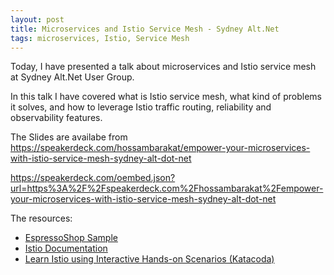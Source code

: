 ```yaml
---
layout: post
title: Microservices and Istio Service Mesh - Sydney Alt.Net
tags: microservices, Istio, Service Mesh
---
```


Today, I have presented a talk about microservices and Istio service mesh at Sydney Alt.Net User Group.

In this talk I have covered what is Istio service mesh, what kind of problems it solves, and how to leverage Istio traffic routing, reliability and observability features.

The Slides are availabe from https://speakerdeck.com/hossambarakat/empower-your-microservices-with-istio-service-mesh-sydney-alt-dot-net

https://speakerdeck.com/oembed.json?url=https%3A%2F%2Fspeakerdeck.com%2Fhossambarakat%2Fempower-your-microservices-with-istio-service-mesh-sydney-alt-dot-net

The resources:
 - [EspressoShop Sample](https://github.com/hossambarakat/EspressoShop)
 - [Istio Documentation](https://istio.io/docs/)
 - [Learn Istio using Interactive Hands-on Scenarios (Katacoda)](https://katacoda.com/courses/istio)

